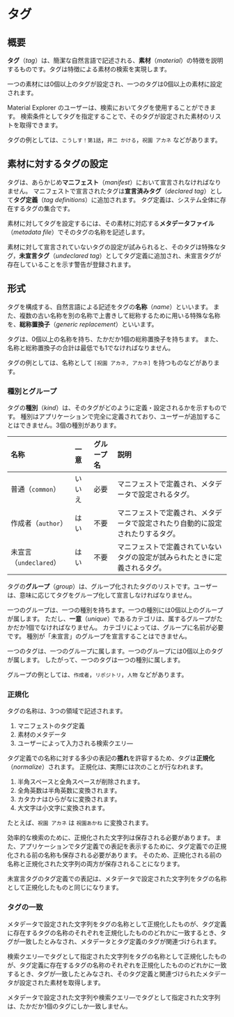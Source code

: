 # タグ

## 概要

**タグ**（*tag*）は、簡潔な自然言語で記述される、**素材**（*material*）の特徴を説明するものです。タグは特徴による素材の検索を実現します。

一つの素材には0個以上のタグが設定され、一つのタグは0個以上の素材に設定されます。

Material Explorer のユーザーは、検索においてタグを使用することができます。
検索条件としてタグを指定することで、そのタグが設定された素材のリストを取得できます。

タグの例としては、`こうしす！第1話`，`井二 かける`，`祝園 アカネ` などがあります。

## 素材に対するタグの設定

タグは、あらかじめ**マニフェスト**（*manifest*）において宣言されなければなりません。
マニフェストで宣言されたタグは**宣言済みタグ**（*declared tag*）として**タグ定義**（*tag definitions*）に追加されます。
タグ定義は、システム全体に存在するタグの集合です。

素材に対してタグを設定するには、その素材に対応する**メタデータファイル**（*metadata file*）でそのタグの名称を記述します。

素材に対して宣言されていないタグの設定が試みられると、そのタグは特殊なタグ，**未宣言タグ**（*undeclared tag*）としてタグ定義に追加され、未宣言タグが存在していることを示す警告が登録されます。

## 形式

タグを構成する、自然言語による記述をタグの**名称**（*name*）といいます。
また、複数の古い名称を別の名称で上書きして総称するために用いる特殊な名称を、**総称置換子**（*generic replacement*）といいます。

タグは、0個以上の名称を持ち、たかだか1個の総称置換子を持ちます。
また、名称と総称置換子の合計は最低でも1でなければなりません。

タグの例としては、名称として `[祝園 アカネ, アカネ]` を持つものなどがあります。

### 種別とグループ

タグの**種別**（*kind*）は、そのタグがどのように定義・設定されるかを示すものです。
種別はアプリケーションで完全に定義されており、ユーザーが追加することはできません。3個の種別があります。

|名称                  |一意  |グループ名|説明                                                                          |
|:---------------------|:-----|:---------|:-----------------------------------------------------------------------------|
|普通（`common`）      |いいえ|必要      |マニフェストで定義され、メタデータで設定されるタグ。                          |
|作成者（`author`）    |はい  |不要      |マニフェストで定義され、メタデータで設定されたり自動的に設定されたりするタグ。|
|未宣言（`undeclared`）|はい  |不要      |マニフェストで定義されていないタグの設定が試みられたときに定義されるタグ。    |

タグの**グループ**（*group*）は、グループ化されたタグのリストです。ユーザーは、意味に応じてタグをグループ化して宣言しなければなりません。

一つのグループは、一つの種別を持ちます。一つの種別には0個以上のグループが属します。
ただし、**一意**（*unique*）であるカテゴリは、属するグループがたかだか1個でなければなりません。
カテゴリによっては、グループに名前が必要です。
種別が「未宣言」のグループを宣言することはできません。

一つのタグは、一つのグループに属します。一つのグループには0個以上のタグが属します。
したがって、一つのタグは一つの種別に属します。

グループの例としては、`作成者`，`リポジトリ`，`人物` などがあります。

### 正規化

タグの名称は、3つの領域で記述されます。

1. マニフェストのタグ定義
2. 素材のメタデータ
3. ユーザーによって入力される検索クエリ―

タグ定義での名称に対する多少の表記の**揺れ**を許容するため、タグは**正規化**（*normalize*）されます。
正規化は、実際には次のことが行なわれます。

1. 半角スペースと全角スペースが削除されます。
1. 全角英数は半角英数に変換されます。
1. カタカナはひらがなに変換されます。
1. 大文字は小文字に変換されます。

たとえば、`祝園 アカネ` は `祝園あかね` に変換されます。

効率的な検索のために、正規化された文字列は保存される必要があります。
また、アプリケーションでタグ定義での表記を表示するために、タグ定義での正規化される前の名称も保存される必要があります。
そのため、正規化される前の名称と正規化された文字列の両方が保存されることになります。

未宣言タグのタグ定義での表記は、メタデータで設定された文字列をタグの名称として正規化したものと同じになります。

### タグの一致

メタデータで設定された文字列をタグの名称として正規化したものが、タグ定義に存在するタグの名称のそれぞれを正規化したもののどれかに一致するとき、タグが一致したとみなされ、メタデータとタグ定義のタグが関連づけられます。

検索クエリ―でタグとして指定された文字列をタグの名称として正規化したものが、タグ定義に存在するタグの名称のそれぞれを正規化したもののどれかに一致するとき、タグが一致したとみなされ、そのタグ定義と関連づけられたメタデータが設定された素材を取得します。

メタデータで設定された文字列や検索クエリ―でタグとして指定された文字列は、たかだか1個のタグにしか一致しません。

